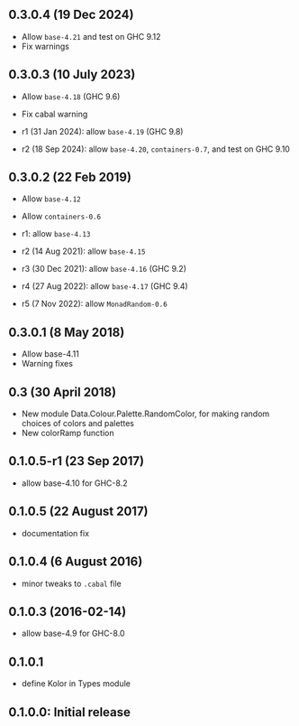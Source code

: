 0.3.0.4 (19 Dec 2024)
---------------------

- Allow `base-4.21` and test on GHC 9.12
- Fix warnings

0.3.0.3 (10 July 2023)
---------------------

- Allow `base-4.18` (GHC 9.6)
- Fix cabal warning

- r1 (31 Jan 2024): allow `base-4.19` (GHC 9.8)
- r2 (18 Sep 2024): allow `base-4.20`, `containers-0.7`, and test on GHC 9.10

0.3.0.2 (22 Feb 2019)
---------------------

- Allow `base-4.12`
- Allow `containers-0.6`

- r1: allow `base-4.13`
- r2 (14 Aug 2021): allow `base-4.15`
- r3 (30 Dec 2021): allow `base-4.16` (GHC 9.2)
- r4 (27 Aug 2022): allow `base-4.17` (GHC 9.4)
- r5 (7 Nov 2022): allow `MonadRandom-0.6`

0.3.0.1 (8 May 2018)
--------------------

- Allow base-4.11
- Warning fixes

0.3 (30 April 2018)
-------------------

- New module Data.Colour.Palette.RandomColor, for making random
  choices of colors and palettes
- New colorRamp function

0.1.0.5-r1 (23 Sep 2017)
------------------------

- allow base-4.10 for GHC-8.2

0.1.0.5 (22 August 2017)
------------------------

- documentation fix

0.1.0.4 (6 August 2016)
-----------------------

- minor tweaks to `.cabal` file

0.1.0.3 (2016-02-14)
-------

- allow base-4.9 for GHC-8.0

0.1.0.1
--------

- define Kolor in Types module

0.1.0.0: Initial release
------------------------
